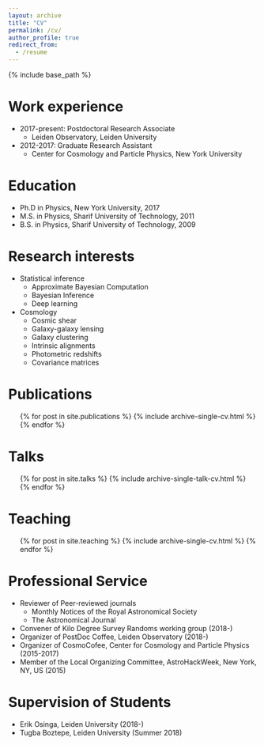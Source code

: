 ```yaml
---
layout: archive
title: "CV"
permalink: /cv/
author_profile: true
redirect_from:
  - /resume
---
```


{% include base_path %}

Work experience
======
* 2017-present: Postdoctoral Research Associate
  * Leiden Observatory, Leiden University
* 2012-2017: Graduate Research Assistant
  * Center for Cosmology and Particle Physics, New York University
  
Education
======
* Ph.D in Physics, New York University, 2017
* M.S. in Physics, Sharif University of Technology, 2011
* B.S. in Physics, Sharif University of Technology, 2009

Research interests
======
* Statistical inference
  * Approximate Bayesian Computation
  * Bayesian Inference
  * Deep learning
* Cosmology
  * Cosmic shear
  * Galaxy-galaxy lensing
  * Galaxy clustering
  * Intrinsic alignments
  * Photometric redshifts
  * Covariance matrices
  
Publications
======
  <ul>{% for post in site.publications %}
    {% include archive-single-cv.html %}
  {% endfor %}</ul>
  
Talks
======
  <ul>{% for post in site.talks %}
    {% include archive-single-talk-cv.html %}
  {% endfor %}</ul>
  
Teaching
======
  <ul>{% for post in site.teaching %}
    {% include archive-single-cv.html %}
  {% endfor %}</ul>
  
Professional Service
======
* Reviewer of Peer-reviewed journals
  * Monthly Notices of the Royal Astronomical Society
  * The Astronomical Journal
* Convener of Kilo Degree Survey Randoms working group (2018-) 
* Organizer of PostDoc Coffee, Leiden Observatory (2018-)
* Organizer of CosmoCofee, Center for Cosmology and Particle Physics (2015-2017)
* Member of the Local Organizing Committee, AstroHackWeek, New York, NY, US (2015)

Supervision of Students
======
* Erik Osinga, Leiden University (2018-)
* Tugba Boztepe, Leiden University (Summer 2018)
